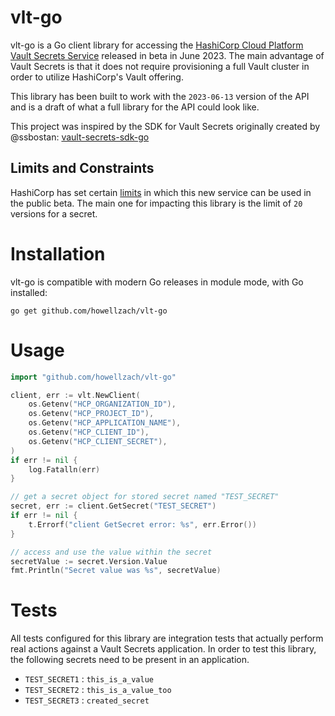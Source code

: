 # vlt-go

vlt-go is a Go client library for accessing the [HashiCorp Cloud Platform Vault Secrets Service](https://developer.hashicorp.com/hcp/docs/vault-secrets) released in beta in June 2023. The main advantage of Vault Secrets is that it does not require provisioning a full Vault cluster in order to utilize HashiCorp's Vault offering.

This library has been built to work with the `2023-06-13` version of the API and is a draft of what a full library for the API could look like. 

This project was inspired by the SDK for Vault Secrets originally created by @ssbostan: [vault-secrets-sdk-go](https://github.com/ssbostan/vault-secrets-sdk-go)

## Limits and Constraints

HashiCorp has set certain [limits](https://developer.hashicorp.com/hcp/docs/vault-secrets/constraints-and-known-issues) in which this new service can be used in the public beta. 
The main one for impacting this library is the limit of `20` versions for a secret. 

# Installation

vlt-go is compatible with modern Go releases in module mode, with Go installed:
```
go get github.com/howellzach/vlt-go
```

# Usage

```go
import "github.com/howellzach/vlt-go"
```

```go
client, err := vlt.NewClient(
	os.Getenv("HCP_ORGANIZATION_ID"),
	os.Getenv("HCP_PROJECT_ID"),
	os.Getenv("HCP_APPLICATION_NAME"),
	os.Getenv("HCP_CLIENT_ID"),
	os.Getenv("HCP_CLIENT_SECRET"),
)
if err != nil {
	log.Fatalln(err)
}

// get a secret object for stored secret named "TEST_SECRET"
secret, err := client.GetSecret("TEST_SECRET")
if err != nil {
	t.Errorf("client GetSecret error: %s", err.Error())
}

// access and use the value within the secret
secretValue := secret.Version.Value
fmt.Println("Secret value was %s", secretValue)
```

# Tests

All tests configured for this library are integration tests that actually perform real actions against a Vault Secrets application. 
In order to test this library, the following secrets need to be present in an application. 
- `TEST_SECRET1` : `this_is_a_value`
- `TEST_SECRET2` : `this_is_a_value_too`
- `TEST_SECRET3` : `created_secret`
